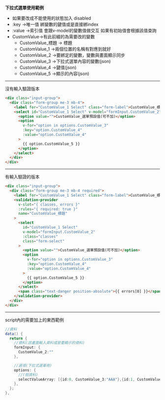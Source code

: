 **下拉式選單使用範例**
  - 如果要改成不能使用的狀態加入 disabled
  - :key ->唯一值 綁變數的鍵值或是直接綁index
  - :value ->索引值 會跟v-model的變數值做交互 如果有初始值會根據該值查詢
  - CustomValue->有此前綴的為需要改的變數
    - CustomValue_標題 -> 標題
    - CustomValue_1 ->兩個位置的名稱有對應到就好
    - CustomValue_2 ->要綁定的變數，變數與畫面顯示同步
    - CustomValue_3 ->下拉式選單內容的變數(json)
    - CustomValue_4 ->鍵值(json)
    - CustomValue_5 ->顯示的內容(json)
___
沒有輸入驗證版本
```html
<div class="input-group">
  <div class="form-group me-3 mb-4">
    <label for="CustomValue_1 Select" class="form-label">CustomValue_標題</label>
    <select id="CustomValue_1 Select" v-model="formInput.CustomValue_2" class="form-select">
      <option value="">CustomValue_選單預設值(可不加)</option>
      <option
        v-for="option in options.CustomValue_3"
        :key="option.CustomValue_4"
        :value="option.CustomValue_4"
      >
        {{ option.CustomValue_5 }}
      </option>
    </select>
  </div>
</div>
```
___
有輸入驗證的版本
```html
<div class="input-group">
  <div class="form-group me-3 mb-4 required">
    <label for="CustomValue_1 Select" class="form-label">CustomValue_標題</label>
    <validation-provider
      v-slot="{ classes, errors }"
      :rules="{ required: true }"
      name="CustomValue_標題"
    >
      <select
        id="CustomValue_1 Select"
        v-model="formInput.CustomValue_2"
        :class="classes"
        class="form-select"
      >
        <option value="">CustomValue_選單預設值(可不加)</option>
        <option
          v-for="option in options.CustomValue_3"
          :key="option.CustomValue_4"
          :value="option.CustomValue_4"
        >
          {{ option.CustomValue_5 }}
        </option>
      </select>
      <span class="text-danger position-absolute">{{ errors[0] }}</span>
    </validation-provider>
  </div>
</div>
```
___
script內的需要加上的東西範例
```C#
//資料
data() {
  return {
    //資料(該畫面輸入資料或是要顯示的資料)
    formInput: {
      CustomValue_2:""
    },

    //選項(下拉式選單用)
    options: {
      //(假資料)
      selectValueArray: [{id:0, CustomValue_3:"AAA"},{id:1, CustomValue_3:"BBB"},{id:2, CustomValue_3:"CCC"},{id:3, CustomValue_3:"DDD"},{id:4, CustomValue_3:"EEE"},{id:5, CustomValue_3:"FFF"}],
    },
  };
},
```

